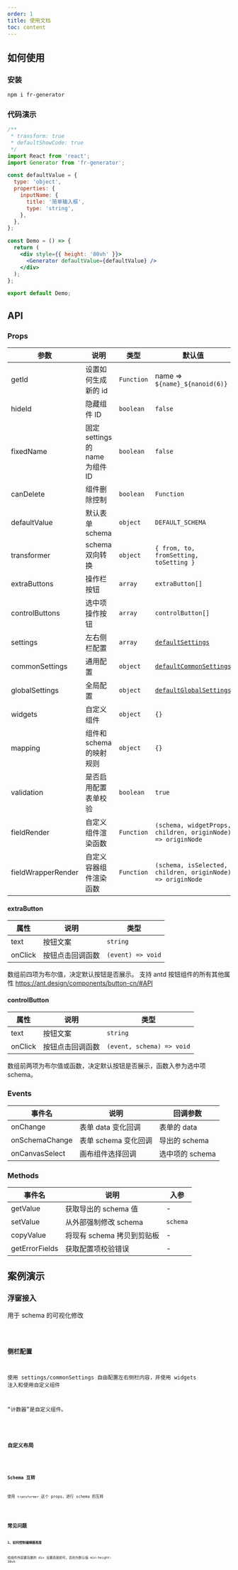 ```yaml
---
order: 1
title: 使用文档
toc: content
---
```


## 如何使用

### 安装

```bash
npm i fr-generator
```

### 代码演示

```jsx
/**
 * transform: true
 * defaultShowCode: true
 */
import React from 'react';
import Generator from 'fr-generator';

const defaultValue = {
  type: 'object',
  properties: {
    inputName: {
      title: '简单输入框',
      type: 'string',
    },
  },
};

const Demo = () => {
  return (
    <div style={{ height: '80vh' }}>
      <Generator defaultValue={defaultValue} />
    </div>
  );
};

export default Demo;
```

## API

### Props

| 参数               | 说明                            | 类型       | 默认值                                                                                                                     |
| ------------------ | ------------------------------- | ---------- | -------------------------------------------------------------------------------------------------------------------------- |
| getId              | 设置如何生成新的 id             | `Function` | name => `${name}_${nanoid(6)}`                                                                                             |
| hideId             | 隐藏组件 ID                     | `boolean`  | `false`                                                                                                                    |
| fixedName          | 固定 settings 的 name 为组件 ID | `boolean`  | `false`                                                                                                                    |
| canDelete          | 组件删除控制                    | `boolean`  | `Function`                                                                                                                 | `false` |
| defaultValue       | 默认表单 schema                 | `object`   | `DEFAULT_SCHEMA`                                                                                                           |
| transformer        | schema 双向转换                 | `object`   | `{ from, to, fromSetting, toSetting }`                                                                                     |
| extraButtons       | 操作栏按钮                      | `array`    | `extraButton[]`                                                                                                            |
| controlButtons     | 选中项操作按钮                  | `array`    | `controlButton[]`                                                                                                          |
| settings           | 左右侧栏配置                    | `array`    | [`defaultSettings`](https://github.com/alibaba/form-render/blob/master/tools/schema-generator/src/Settings/index.js)       |
| commonSettings     | 通用配置                        | `object`   | [`defaultCommonSettings`](https://github.com/alibaba/form-render/blob/master/tools/schema-generator/src/Settings/index.js) |
| globalSettings     | 全局配置                        | `object`   | [`defaultGlobalSettings`](https://github.com/alibaba/form-render/blob/master/tools/schema-generator/src/Settings/index.js) |
| widgets            | 自定义组件                      | `object`   | `{}`                                                                                                                       |
| mapping            | 组件和 schema 的映射规则        | `object`   | `{}`                                                                                                                       |
| validation         | 是否启用配置表单校验             | `boolean`   | `true`                                                                                                                       |
| fieldRender        | 自定义组件渲染函数              | `Function` | `(schema, widgetProps, children, originNode) => originNode`                                                                |
| fieldWrapperRender | 自定义容器组件渲染函数          | `Function` | `(schema, isSelected, children, originNode) => originNode`                                                                 |

#### extraButton

| 属性    | 说明             | 类型              |
| ------- | ---------------- | ----------------- |
| text    | 按钮文案         | `string`          |
| onClick | 按钮点击回调函数 | `(event) => void` |

数组前四项为布尔值，决定默认按钮是否展示。
支持 antd 按钮组件的所有其他属性 https://ant.design/components/button-cn/#API

#### controlButton

| 属性    | 说明             | 类型                      |
| ------- | ---------------- | ------------------------- |
| text    | 按钮文案         | `string`                  |
| onClick | 按钮点击回调函数 | `(event, schema) => void` |

数组前两项为布尔值或函数，决定默认按钮是否展示，函数入参为选中项 schema。

### Events

| 事件名         | 说明                 | 回调参数        |
| -------------- | -------------------- | --------------- |
| onChange       | 表单 data 变化回调   | 表单的 data     |
| onSchemaChange | 表单 schema 变化回调 | 导出的 schema   |
| onCanvasSelect | 画布组件选择回调     | 选中项的 schema |

### Methods

| 事件名         | 说明                       | 入参     |
| -------------- | -------------------------- | -------- |
| getValue       | 获取导出的 schema 值       | -        |
| setValue       | 从外部强制修改 schema      | `schema` |
| copyValue      | 将现有 schema 拷贝到剪贴板 | -        |
| getErrorFields | 获取配置项校验错误         | -        |

## 案例演示

### 浮窗接入

用于 schema 的可视化修改

<code src='./demo/modal.jsx' />

### 侧栏配置

使用 settings/commonSettings 自由配置左右侧栏内容，并使用 widgets 注入和使用自定义组件

“计数器”是自定义组件。

<code src='./demo/settings.jsx' />

### 自定义布局

<code src='./demo/layout.jsx' />

### Schema 互转

使用 `transformer` 这个 props，进行 schema 的互转

<code src='./demo/transformer.jsx' />

## 常见问题

**1、如何控制编辑器高度**

给组件外层要包裹的 div 设置高度即可，否则为默认值 min-height: 30vh
